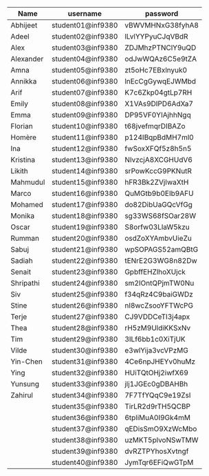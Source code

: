 | Name      	| username          	| password         	|
|-----------	|-------------------	|------------------	|
| Abhijeet  	| student01@inf9380 	| vBWVMHNxG38fyhA8 	|
| Adeel     	| student02@inf9380 	| lLvlYYPyuCJqVBdR 	|
| Alex      	| student03@inf9380 	| ZDJMhzPTNClY9uQD 	|
| Alexander 	| student04@inf9380 	| odJwWQAz6C5e9tZA 	|
| Amna      	| student05@inf9380 	| zt5oHc7EBxlnyuk0 	|
| Annikka   	| student06@inf9380 	| lnEcCgGywqEJWMbd 	|
| Arif      	| student07@inf9380 	| K7c6Zkp04gtLp7RH 	|
| Emily     	| student08@inf9380 	| X1VAs9DIPD6AdXa7 	|
| Emma      	| student09@inf9380 	| DP95VF0YIAjhhNgq 	|
| Florian   	| student10@inf9380 	| t68jvefmqrDIBAZo 	|
| Homère    	| student11@inf9380 	| p124IBqpBdMH7ml0 	|
| Ina       	| student12@inf9380 	| fwSoxXFQf5z8h5n5 	|
| Kristina  	| student13@inf9380 	| NIvzcjA8XCGHUdV6 	|
| Likith    	| student14@inf9380 	| srPowKccG9PKNutR 	|
| Mahmudul  	| student15@inf9380 	| hFR3Bk2ZVjIwaXtH 	|
| Marco     	| student16@inf9380 	| QuMGtb9b0EIb9AFU 	|
| Mohamed   	| student17@inf9380 	| do82DibUaGQcVfGg 	|
| Monika    	| student18@inf9380 	| sg33WS68fSOar28W 	|
| Oscar     	| student19@inf9380 	| S8orfw03LlaW5kzu 	|
| Rumman    	| student20@inf9380 	| osdZoXYAmbvUieZu 	|
| Sabuj     	| student21@inf9380 	| wpSOPAGS52amQBtG 	|
| Sadiah    	| student22@inf9380 	| tENrE2G3WG8n82Dw 	|
| Senait    	| student23@inf9380 	| GpbffEHZlhoXUjck 	|
| Shripathi 	| student24@inf9380 	| sm2IOntQPjmTW0Nu 	|
| Siv       	| student25@inf9380 	| f34qRz4C9baiGWDz 	|
| Stine     	| student26@inf9380 	| nI8wcZsooYFTWcPG 	|
| Terje     	| student27@inf9380 	| CJ9VDDCeTI3j4apx 	|
| Thea      	| student28@inf9380 	| rH5zM9UldiKKSxNv 	|
| Tim       	| student29@inf9380 	| 3ILf6bb1c0XiTjUK 	|
| Vilde     	| student30@inf9380 	| e3wlYija3vcVPzMG 	|
| Yin-Chen  	| student31@inf9380 	| 4Ce6npJHEYv0huMz 	|
| Ying      	| student32@inf9380 	| HUiTQtOHj2iwfX69 	|
| Yunsung   	| student33@inf9380 	| jlj1JGEc0gDBAHBh 	|
| Zahirul   	| student34@inf9380 	| 7F7TfYQqC9e19Zsl 	|
|           	| student35@inf9380 	| TirLR2d9rTH5QCBP 	|
|           	| student36@inf9380 	| 6tpliMuA0I9Gk4mM 	|
|           	| student37@inf9380 	| qEDisSmO9XzWcMbo 	|
|           	| student38@inf9380 	| uzMKT5plvoNSwTMW 	|
|           	| student39@inf9380 	| dvRZTPYhosXvtngf 	|
|           	| student40@inf9380 	| JymTqr6EFiQwGTpM 	|
